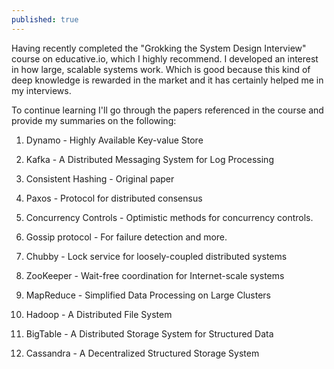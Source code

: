 ```yaml
---
published: true
---
```

Having recently completed the "Grokking the System Design Interview" course on educative.io, which I highly recommend. I developed an interest in how large, scalable systems work. Which is good because this kind of deep knowledge is rewarded in the market and it has certainly helped me in my interviews.

To continue learning I'll go through the papers referenced in the course and provide my summaries on the following:

1. Dynamo - Highly Available Key-value Store

2. Kafka - A Distributed Messaging System for Log Processing

3. Consistent Hashing - Original paper

4. Paxos - Protocol for distributed consensus

5. Concurrency Controls - Optimistic methods for concurrency controls.

6. Gossip protocol - For failure detection and more.

7. Chubby - Lock service for loosely-coupled distributed systems

8. ZooKeeper - Wait-free coordination for Internet-scale systems

9. MapReduce - Simplified Data Processing on Large Clusters

10. Hadoop - A Distributed File System

11. BigTable - A Distributed Storage System for Structured Data

12. Cassandra - A Decentralized Structured Storage System

